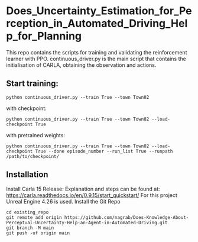 # Does_Uncertainty_Estimation_for_Perception_in_Automated_Driving_Help_for_Planning
This repo contains the scripts for training and validating the reinforcement learner with PPO. 
continuous_driver.py is the main script that contains the initialisation of CARLA, obtaining the observation and actions. 



## Start training:
```
python continuous_driver.py --train True --town Town02
```
with checkpoint:
```
python continuous_driver.py --train True --town Town02 --load-checkpoint True
```
with pretrained weights:
```
python continuous_driver.py --train True --town Town02 --load-checkpoint True --done episode_number --run_list True --runpath /path/to/checkpoint/
```

## Installation
Install Carla 15 Release: Explanation and steps can be found at: https://carla.readthedocs.io/en/0.9.15/start_quickstart/
For this project Unreal Engine 4.26 is used. 
Install the Git Repo
```
cd existing_repo
git remote add origin https://github.com/nagrab/Does-Knowledge-About-Perceptual-Uncertainty-Help-an-Agent-in-Automated-Driving.git
git branch -M main
git push -uf origin main
```
